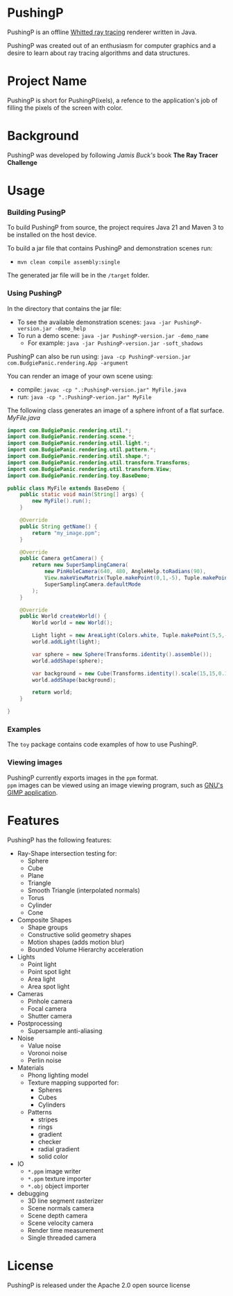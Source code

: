 # PushingP
PushingP is an offline [Whitted ray tracing](https://en.wikipedia.org/wiki/Ray_tracing_(graphics)#Recursive_ray_tracing_algorithm) renderer written in Java.

PushingP was created out of an enthusiasm for computer graphics and a desire to learn about ray tracing algorithms and data structures.

# Project Name

PushingP is short for PushingP(ixels), a refence to the application's job of filling the pixels of the screen with color.

# Background

PushingP was developed by following _Jamis Buck's_ book **The Ray Tracer Challenge**

# Usage

### Building PusingP

To build PushingP from source, the project requires Java 21 and Maven 3 to be installed on the host device.

To build a jar file that contains PushingP and demonstration scenes run:
- `mvn clean compile assembly:single` 

The generated jar file will be in the `/target` folder.

### Using PushingP 

In the directory that contains the jar file:
- To see the available demonstration scenes: `java -jar PushingP-version.jar -demo_help`
- To run a demo scene: `java -jar PushingP-version.jar -demo_name`
  - For example: `java -jar PushingP-version.jar -soft_shadows`

PushingP can also be run using: `java -cp PushingP-version.jar com.BudgiePanic.rendering.App -argument`

You can render an image of your own scene using: 

- compile: `javac -cp ".:PushingP-version.jar" MyFile.java`
- run: `java -cp ".:PushingP-verion.jar" MyFile`

The following class generates an image of a sphere infront of a flat surface.
<br>_MyFile.java_

```java
import com.BudgiePanic.rendering.util.*;
import com.BudgiePanic.rendering.scene.*;
import com.BudgiePanic.rendering.util.light.*;
import com.BudgiePanic.rendering.util.pattern.*;
import com.BudgiePanic.rendering.util.shape.*;
import com.BudgiePanic.rendering.util.transform.Transforms;
import com.BudgiePanic.rendering.util.transform.View;
import com.BudgiePanic.rendering.toy.BaseDemo;

public class MyFile extends BaseDemo {
    public static void main(String[] args) {
        new MyFile().run();
    }

    @Override
    public String getName() {
        return "my_image.ppm";
    }

    @Override
    public Camera getCamera() {
        return new SuperSamplingCamera(
            new PinHoleCamera(640, 480, AngleHelp.toRadians(90), 
            View.makeViewMatrix(Tuple.makePoint(0,1,-5), Tuple.makePoint(0,0,1), Directions.up)), 
            SuperSamplingCamera.defaultMode
        );
    }

    @Override
    public World createWorld() {
        World world = new World();

        Light light = new AreaLight(Colors.white, Tuple.makePoint(5,5,-7), Directions.forward, Directions.up, 3, 3, AreaLight.randomSamples);
        world.addLight(light);

        var sphere = new Sphere(Transforms.identity().assemble());
        world.addShape(sphere);

        var background = new Cube(Transforms.identity().scale(15,15,0.1).translate(0,0,5).assemble());
        world.addShape(background);

        return world;
    }

}
```

### Examples

The `toy` package contains code examples of how to use PushingP.

### Viewing images

PushingP currently exports images in the `ppm` format.
<br>`ppm` images can be viewed using an image viewing program, such as [GNU's GIMP application](https://www.gimp.org/).

# Features

PushingP has the following features:
- Ray-Shape intersection testing for:
  - Sphere
  - Cube
  - Plane
  - Triangle
  - Smooth Triangle (interpolated normals)
  - Torus
  - Cylinder
  - Cone
- Composite Shapes
  - Shape groups
  - Constructive solid geometry shapes
  - Motion shapes (adds motion blur)
  - Bounded Volume Hierarchy acceleration
- Lights
  - Point light
  - Point spot light
  - Area light
  - Area spot light
- Cameras
  - Pinhole camera
  - Focal camera
  - Shutter camera
- Postprocessing
  - Supersample anti-aliasing
- Noise
  - Value noise
  - Voronoi noise
  - Perlin noise
- Materials
  - Phong lighting model
  - Texture mapping supported for:
    - Spheres
    - Cubes
    - Cylinders
  - Patterns
    - stripes
    - rings 
    - gradient
    - checker
    - radial gradient
    - solid color
- IO
  - `*.ppm` image writer
  - `*.ppm` texture importer
  - `*.obj` object importer    
- debugging
  - 3D line segment rasterizer
  - Scene normals camera
  - Scene depth camera
  - Scene velocity camera
  - Render time measurement
  - Single threaded camera

# License

PushingP is released under the Apache 2.0 open source license 
